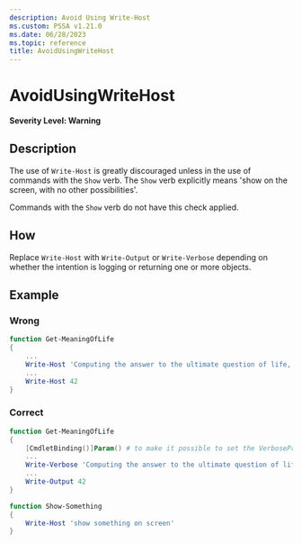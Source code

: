 ```yaml
---
description: Avoid Using Write-Host
ms.custom: PSSA v1.21.0
ms.date: 06/28/2023
ms.topic: reference
title: AvoidUsingWriteHost
---
```

# AvoidUsingWriteHost

**Severity Level: Warning**

## Description

The use of `Write-Host` is greatly discouraged unless in the use of commands with the `Show` verb.
The `Show` verb explicitly means 'show on the screen, with no other possibilities'.

Commands with the `Show` verb do not have this check applied.

## How

Replace `Write-Host` with `Write-Output` or `Write-Verbose` depending on whether the intention is
logging or returning one or more objects.

## Example

### Wrong

```powershell
function Get-MeaningOfLife
{
    ...
    Write-Host 'Computing the answer to the ultimate question of life, the universe and everything'
    ...
    Write-Host 42
}
```

### Correct

```powershell
function Get-MeaningOfLife
{
    [CmdletBinding()]Param() # to make it possible to set the VerbosePreference when calling the function
    ...
    Write-Verbose 'Computing the answer to the ultimate question of life, the universe and everything'
    ...
    Write-Output 42
}

function Show-Something
{
    Write-Host 'show something on screen'
}
```
